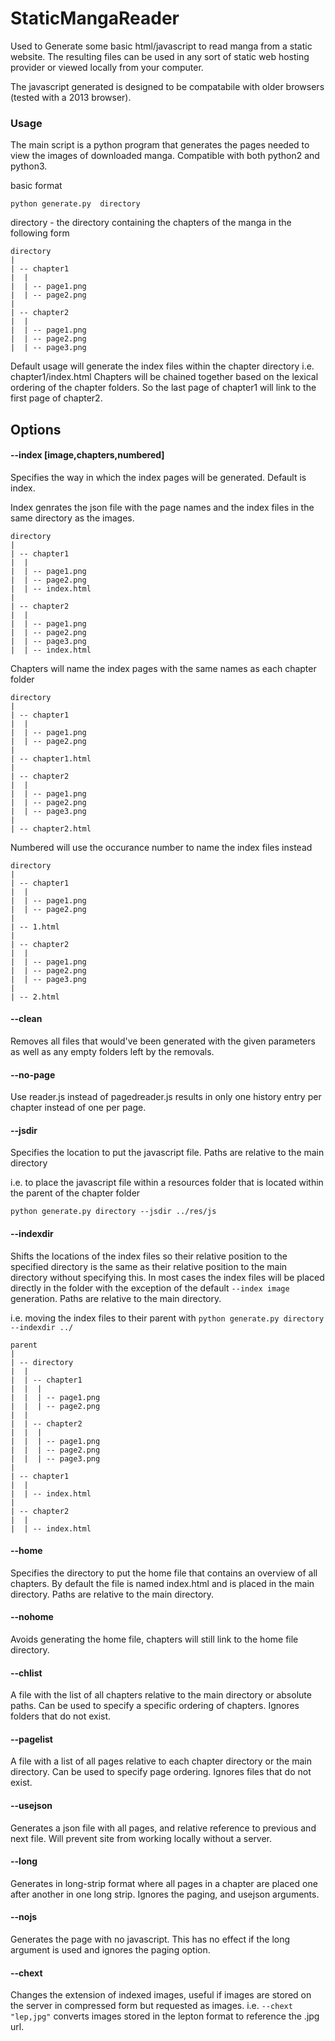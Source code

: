 # StaticMangaReader

Used to Generate some basic html/javascript to read manga from a static website. The resulting files can be used in any sort of static web hosting provider or viewed locally from your computer.

The javascript generated is designed to be compatabile with older browsers (tested with a 2013 browser).

### Usage

The main script is a python program that generates the pages needed to view the images of downloaded manga. Compatible with both python2 and python3. 

basic format
```
python generate.py  directory
```
directory - the directory containing the chapters of the manga in the following form
```
directory
|
| -- chapter1
|  |
|  | -- page1.png
|  | -- page2.png
|
| -- chapter2
|  |
|  | -- page1.png
|  | -- page2.png
|  | -- page3.png
```
Default usage will generate the index files within the chapter directory i.e. chapter1/index.html
Chapters will be chained together based on the lexical ordering of the chapter folders. So the last page of chapter1 will link to the first page of chapter2.

## Options

#### --index [image,chapters,numbered] 

Specifies the way in which the index pages will be generated. Default is index.

Index genrates the json file with the page names and the index files in the same directory as the images.
```
directory
|
| -- chapter1
|  |
|  | -- page1.png
|  | -- page2.png
|  | -- index.html
|
| -- chapter2
|  |
|  | -- page1.png
|  | -- page2.png
|  | -- page3.png
|  | -- index.html
```

Chapters will name the index pages with the same names as each chapter folder 
```
directory
|
| -- chapter1
|  |
|  | -- page1.png
|  | -- page2.png
|
| -- chapter1.html
|
| -- chapter2
|  |
|  | -- page1.png
|  | -- page2.png
|  | -- page3.png
|
| -- chapter2.html
```
Numbered will use the occurance number to name the index files instead
```
directory
|
| -- chapter1
|  |
|  | -- page1.png
|  | -- page2.png
|
| -- 1.html
|
| -- chapter2
|  |
|  | -- page1.png
|  | -- page2.png
|  | -- page3.png
|
| -- 2.html
```

#### --clean

Removes all files that would've been generated with the given parameters as well as any empty folders left by the removals.

#### --no-page

Use reader.js instead of pagedreader.js results in only one history entry per chapter instead of one per page.

#### --jsdir

Specifies the location to put the javascript file. Paths are relative to the main directory

i.e. to place the javascript file within a resources folder that is located within the parent of the chapter folder

```
python generate.py directory --jsdir ../res/js
```

#### --indexdir

Shifts the locations of the index files so their relative position to the specified directory is the same as their relative position to the main directory without specifying this. In most cases the index files will be placed directly in the folder with the exception of the default `--index image` generation. Paths are relative to the main directory.

i.e. moving the index files to their parent with `python generate.py directory --indexdir ../`

```
parent
|
| -- directory
|  |
|  | -- chapter1
|  |  |
|  |  | -- page1.png
|  |  | -- page2.png
|  |
|  | -- chapter2
|  |  |
|  |  | -- page1.png
|  |  | -- page2.png
|  |  | -- page3.png
|
| -- chapter1
|  |
|  | -- index.html
| 
| -- chapter2
|  |
|  | -- index.html
```

#### --home

Specifies the directory to put the home file that contains an overview of all chapters. By default the file is named index.html and is placed in the main directory. Paths are relative to the main directory.

#### --nohome

Avoids generating the home file, chapters will still link to the home file directory.

#### --chlist

A file with the list of all chapters relative to the main directory or absolute paths. Can be used to specify a specific ordering of chapters. Ignores folders that do not exist.

#### --pagelist

A file with a list of all pages relative to each chapter directory or the main directory. Can be used to specify page ordering. Ignores files that do not exist.

#### --usejson

Generates a json file with all pages, and relative reference to previous and next file. Will prevent site from working locally without a server.

#### --long

Generates in long-strip format where all pages in a chapter are placed one after another in one long strip. Ignores the paging, and usejson arguments.


#### --nojs

Generates the page with no javascript. This has no effect if the long argument is used and ignores the paging option.

#### --chext

Changes the extension of indexed images, useful if images are stored on the server in compressed form but requested as images. i.e. `--chext "lep,jpg"` converts images stored in the lepton format to reference the .jpg url.